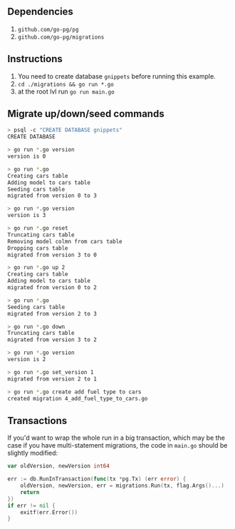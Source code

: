 ## Dependencies
1. `github.com/go-pg/pg`
2. `github.com/go-pg/migrations` 


## Instructions
1. You need to create database `gnippets` before running this example.
2. `cd ./migrations && go run *.go`
3. at the root lvl run `go run main.go`

## Migrate up/down/seed commands
```bash
> psql -c "CREATE DATABASE gnippets"
CREATE DATABASE

> go run *.go version
version is 0

> go run *.go
Creating cars table
Adding model to cars table
Seeding cars table
migrated from version 0 to 3

> go run *.go version
version is 3

> go run *.go reset
Truncating cars table
Removing model colmn from cars table
Dropping cars table
migrated from version 3 to 0

> go run *.go up 2
Creating cars table
Adding model to cars table
migrated from version 0 to 2

> go run *.go
Seeding cars table
migrated from version 2 to 3

> go run *.go down
Truncating cars table
migrated from version 3 to 2

> go run *.go version
version is 2

> go run *.go set_version 1
migrated from version 2 to 1

> go run *.go create add fuel type to cars
created migration 4_add_fuel_type_to_cars.go
```

## Transactions

If you'd want to wrap the whole run in a big transaction, which may be the case if you have multi-statement migrations, the code in `main.go` should be slightly modified:

```go
var oldVersion, newVersion int64

err := db.RunInTransaction(func(tx *pg.Tx) (err error) {
    oldVersion, newVersion, err = migrations.Run(tx, flag.Args()...)
    return
})
if err != nil {
    exitf(err.Error())
}
```


